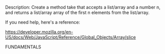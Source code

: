 Description:
Create a method take that accepts a list/array and a number n, and returns a list/array array of the first n elements from the list/array.

If you need help, here's a reference:

https://developer.mozilla.org/en-US/docs/Web/JavaScript/Reference/Global_Objects/Array/slice

FUNDAMENTALS